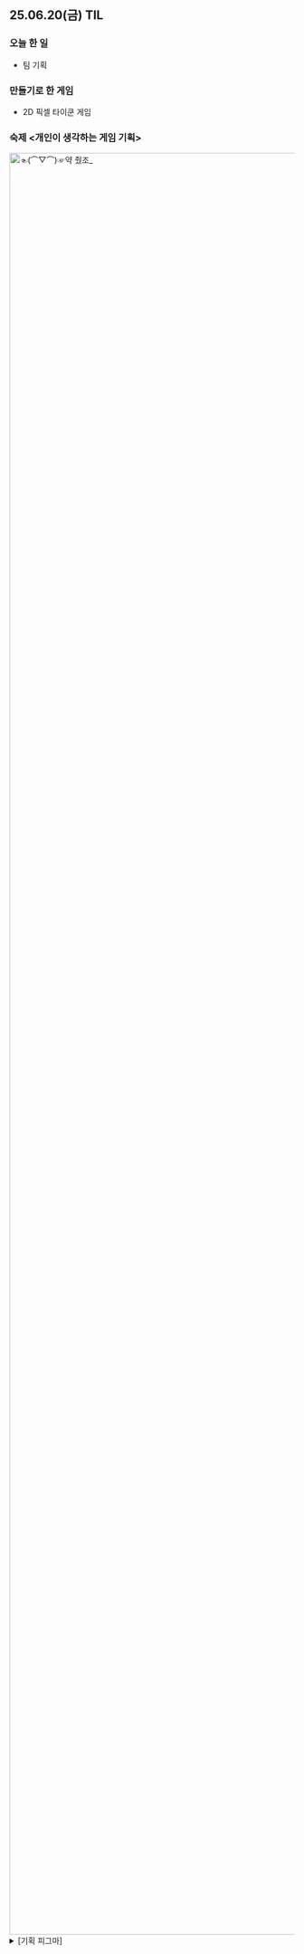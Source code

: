 ## 25.06.20(금) TIL

### 오늘 한 일
- 팀 기획

### 만들기로 한 게임
- 2D 픽셀 타이쿤 게임

### 숙제 <개인이 생각하는 게임 기획>

<img width="3150" alt="☜(⌒▽⌒)☞약 줬조_" src="https://github.com/user-attachments/assets/9402448f-a2f3-4e19-97e0-dc52b8f2b4e5" />

<details>
  <summary>[기획 피그마]</summary>

  https://www.figma.com/board/71FII3U4vzzMq2LSAZufVf/%E2%98%9C-%E2%8C%92%E2%96%BD%E2%8C%92-%E2%98%9E%EC%95%BD-%EC%A4%AC%EC%A1%B0-?node-id=74-185&t=a6Ie5rlwKBNWlTIz-0
</details>

